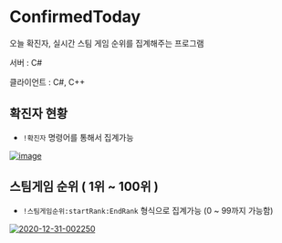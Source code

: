 # ConfirmedToday
오늘 확진자, 실시간 스팀 게임 순위를 집계해주는 프로그램

서버 : C#

클라이언트 : C#, C++

## 확진자 현황
- ``!확진자`` 명령어를 통해서 집계가능

<a href="https://imgbb.com/"><img src="https://i.ibb.co/BgS32fx/image.png" alt="image" border="0"></a>

## 스팀게임 순위 ( 1위 ~ 100위 )
- ``!스팀게임순위:startRank:EndRank`` 형식으로 집계가능 (0 ~ 99까지 가능함)

<a href="https://ibb.co/HBxRG9q"><img src="https://i.ibb.co/8NdGPQ9/2020-12-31-002250.png" alt="2020-12-31-002250" border="0"></a>
